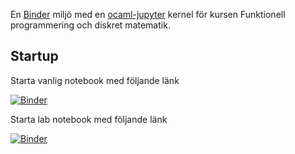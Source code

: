 

En [Binder](https://www.mybinder.org) miljö med en [ocaml-jupyter](https://github.com/akabe/ocaml-jupyter)
kernel för kursen Funktionell programmering och diskret matematik. 

## Startup

Starta vanlig notebook med följande länk

[![Binder](https://mybinder.org/badge_logo.svg)](https://mybinder.org/v2/gh/ubik60/fpdm-binder/main/tree)


Starta lab notebook med följande länk

[![Binder](https://mybinder.org/badge_logo.svg)](https://mybinder.org/v2/gh/ubik60/fpdm-binder/main/lab)


